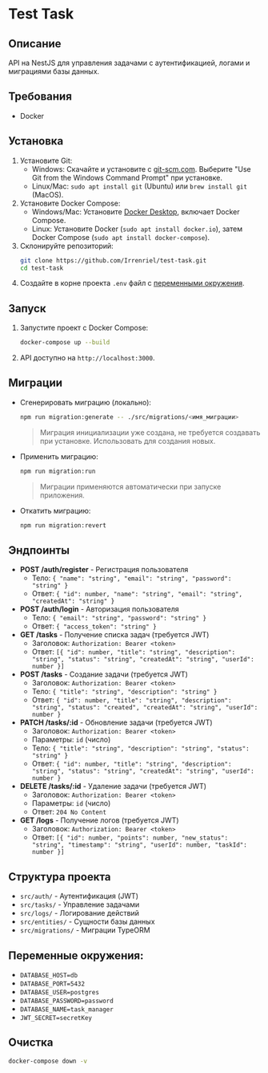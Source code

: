 # Test Task

## Описание
API на NestJS для управления задачами с аутентификацией, логами и миграциями базы данных.

## Требования
- Docker

## Установка
1. Установите Git:
   - Windows: Скачайте и установите с [git-scm.com](https://git-scm.com/). Выберите "Use Git from the Windows Command Prompt" при установке.
   - Linux/Mac: `sudo apt install git` (Ubuntu) или `brew install git` (MacOS).
2. Установите Docker Compose:
   - Windows/Mac: Установите [Docker Desktop](https://www.docker.com/products/docker-desktop/), включает Docker Compose.
   - Linux: Установите Docker (`sudo apt install docker.io`), затем Docker Compose (`sudo apt install docker-compose`).
3. Склонируйте репозиторий:
   ```bash
   git clone https://github.com/Irrenriel/test-task.git
   cd test-task
   ```
4. Создайте в корне проекта `.env` файл с [переменными окружения](#переменные-окружения).

## Запуск
1. Запустите проект с Docker Compose:
   ```bash
   docker-compose up --build
   ```
2. API доступно на `http://localhost:3000`.

## Миграции
- Сгенерировать миграцию (локально):
   ```bash
   npm run migration:generate -- ./src/migrations/<имя_миграции>
   ```

   > Миграция инициализации уже создана, не требуется создавать при установке. Использовать для создания новых.

- Применить миграцию:
   ```bash
   npm run migration:run
   ```

   > Миграции применяются автоматически при запуске приложения.

- Откатить миграцию:
   ```bash
   npm run migration:revert
   ```

## Эндпоинты
- **POST /auth/register** - Регистрация пользователя
   - Тело: `{ "name": "string", "email": "string", "password": "string" }`
   - Ответ: `{ "id": number, "name": "string", "email": "string", "createdAt": "string" }`
- **POST /auth/login** - Авторизация пользователя
   - Тело: `{ "email": "string", "password": "string" }`
   - Ответ: `{ "access_token": "string" }`
- **GET /tasks** - Получение списка задач (требуется JWT)
   - Заголовок: `Authorization: Bearer <token>`
   - Ответ: `[{ "id": number, "title": "string", "description": "string", "status": "string", "createdAt": "string", "userId": number }]`
- **POST /tasks** - Создание задачи (требуется JWT)
   - Заголовок: `Authorization: Bearer <token>`
   - Тело: `{ "title": "string", "description": "string" }`
   - Ответ: `{ "id": number, "title": "string", "description": "string", "status": "created", "createdAt": "string", "userId": number }`
- **PATCH /tasks/:id** - Обновление задачи (требуется JWT)
   - Заголовок: `Authorization: Bearer <token>`
   - Параметры: `id` (число)
   - Тело: `{ "title": "string", "description": "string", "status": "string" }`
   - Ответ: `{ "id": number, "title": "string", "description": "string", "status": "string", "createdAt": "string", "userId": number }`
- **DELETE /tasks/:id** - Удаление задачи (требуется JWT)
   - Заголовок: `Authorization: Bearer <token>`
   - Параметры: `id` (число)
   - Ответ: `204 No Content`
- **GET /logs** - Получение логов (требуется JWT)
   - Заголовок: `Authorization: Bearer <token>`
   - Ответ: `[{ "id": number, "points": number, "new_status": "string", "timestamp": "string", "userId": number, "taskId": number }]`


## Структура проекта
- `src/auth/` - Аутентификация (JWT)
- `src/tasks/` - Управление задачами
- `src/logs/` - Логирование действий
- `src/entities/` - Сущности базы данных
- `src/migrations/` - Миграции TypeORM

## Переменные окружения:
- `DATABASE_HOST=db`
- `DATABASE_PORT=5432`
- `DATABASE_USER=postgres`
- `DATABASE_PASSWORD=password`
- `DATABASE_NAME=task_manager`
- `JWT_SECRET=secretKey`

## Очистка
```bash
docker-compose down -v
```
